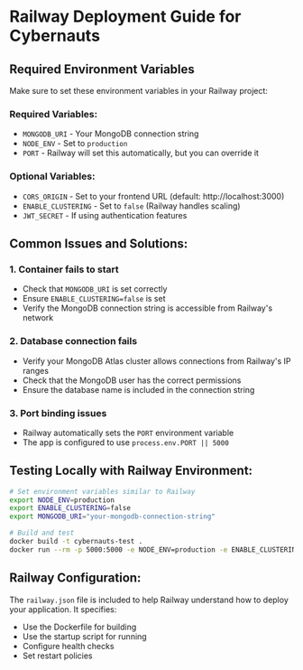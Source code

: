# Railway Deployment Guide for Cybernauts

## Required Environment Variables

Make sure to set these environment variables in your Railway project:

### Required Variables:
- `MONGODB_URI` - Your MongoDB connection string
- `NODE_ENV` - Set to `production`
- `PORT` - Railway will set this automatically, but you can override it

### Optional Variables:
- `CORS_ORIGIN` - Set to your frontend URL (default: http://localhost:3000)
- `ENABLE_CLUSTERING` - Set to `false` (Railway handles scaling)
- `JWT_SECRET` - If using authentication features

## Common Issues and Solutions:

### 1. Container fails to start
- Check that `MONGODB_URI` is set correctly
- Ensure `ENABLE_CLUSTERING=false` is set
- Verify the MongoDB connection string is accessible from Railway's network

### 2. Database connection fails
- Verify your MongoDB Atlas cluster allows connections from Railway's IP ranges
- Check that the MongoDB user has the correct permissions
- Ensure the database name is included in the connection string

### 3. Port binding issues
- Railway automatically sets the `PORT` environment variable
- The app is configured to use `process.env.PORT || 5000`

## Testing Locally with Railway Environment:

```bash
# Set environment variables similar to Railway
export NODE_ENV=production
export ENABLE_CLUSTERING=false
export MONGODB_URI="your-mongodb-connection-string"

# Build and test
docker build -t cybernauts-test .
docker run --rm -p 5000:5000 -e NODE_ENV=production -e ENABLE_CLUSTERING=false -e MONGODB_URI="your-mongodb-connection-string" cybernauts-test
```

## Railway Configuration:

The `railway.json` file is included to help Railway understand how to deploy your application. It specifies:
- Use the Dockerfile for building
- Use the startup script for running
- Configure health checks
- Set restart policies